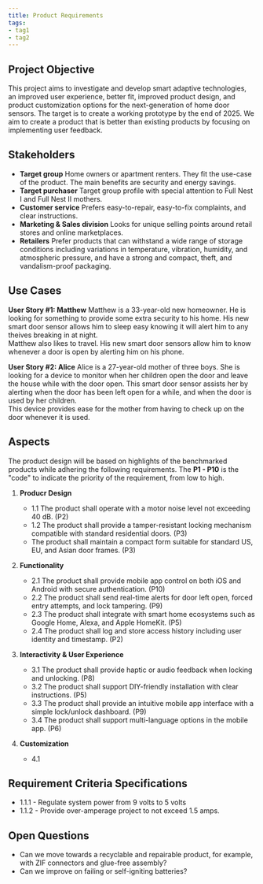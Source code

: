 ```yaml
---
title: Product Requirements
tags:
- tag1
- tag2
---
```


## Project Objective

This project aims to investigate and develop smart adaptive technologies, an improved user experience, better fit, improved product design, and product customization options for the next-generation of home door sensors. The target is to create a working prototype by the end of 2025. We aim to create a product that is better than existing products by focusing on implementing user feedback.

## Stakeholders

- **Target group** Home owners or apartment renters. They fit the use-case of the product. The main benefits are security and energy savings.
- **Target purchaser** Target group profile with special attention to Full Nest I and Full Nest II mothers.
- **Customer service** Prefers easy-to-repair, easy-to-fix complaints, and clear instructions.
- **Marketing & Sales division** Looks for unique selling points around retail stores and online marketplaces.
- **Retailers** Prefer products that can withstand a wide range of storage conditions including variations in temperature, vibration, humidity, and atmospheric pressure, and have a strong and compact, theft, and vandalism-proof packaging.


## Use Cases

**User Story #1: Matthew**
Matthew is a 33-year-old new homeowner. He is looking for something to provide some extra security to his home. His new smart door sensor allows him to sleep easy knowing it will alert him to any theives breaking in at night.<br>
Matthew also likes to travel. His new smart door sensors allow him to know whenever a door is open by alerting him on his phone. 

**User Story #2: Alice**
Alice is a 27-year-old mother of three boys. She is looking for a device to monitor when her children open the door and leave the house while with the door open. This smart door sensor assists her by alerting when the door has been left open for a while, and when the door is used by her children.<br>
This device provides ease for the mother from having to check up on the door whenever it is used.

## Aspects

The product design will be based on highlights of the benchmarked products while adhering the following requirements. The **P1 - P10** is the "code" to indicate the priority of the requirement, from low to high.

1. **Producr Design**
      * 1.1 The product shall operate with a motor noise level not exceeding 40 dB. (P2)
      * 1.2 The product shall provide a tamper-resistant locking mechanism compatible with standard residential doors. (P3)
      * The product shall maintain a compact form suitable for standard US, EU, and Asian door frames. (P3)
  
2. **Functionality**
      * 2.1 The product shall provide mobile app control on both iOS and Android with secure authentication. (P10)
      * 2.2 The product shall send real-time alerts for door left open, forced entry attempts, and lock tampering. (P9)
      * 2.3 The product shall integrate with smart home ecosystems such as Google Home, Alexa, and Apple HomeKit. (P5)
      * 2.4 The product shall log and store access history including user identity and timestamp. (P2)

3. **Interactivity & User Experience**
      * 3.1 The product shall provide haptic or audio feedback when locking and unlocking. (P8)
      * 3.2 The product shall support DIY-friendly installation with clear instructions. (P5)
      * 3.3 The product shall provide an intuitive mobile app interface with a simple lock/unlock dashboard. (P9)
      * 3.4 The product shall support multi-language options in the mobile app. (P6)

4. **Customization**
      * 4.1



## Requirement Criteria Specifications

* 1.1.1 - Regulate system power from 9 volts to 5 volts
* 1.1.2 - Provide over-amperage project to not exceed 1.5 amps.

## Open Questions

* Can we move towards a recyclable and repairable product, for example, with ZIF connectors and glue-free assembly?
* Can we improve on failing or self-igniting batteries?
